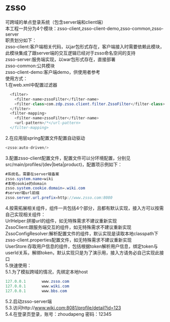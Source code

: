 # zsso
可跨域的单点登录系统（包含server端和client端）  
本工程一共分为4个模块：zsso-client,zsso-client-demo,zsso-common,zsso-server  
职责划分如下：  
zsso-client:客户端相关代码，以jar包形式存在，客户端接入时需要依赖此模块，此模块集成了跟server端的交互逻辑已经对于zsso命名空间的支持  
zsso-server:服务端实现，以war包形式存在，直接部署  
zsso-common:公共模块  
zsso-client-demo:客户端demo，供使用者参考  
使用方式：  
1.在web.xml中配置过滤器 
```java
  <filter>
    <filter-name>zssoFilter</filter-name>
    <filter-class>com.zdp.zsso.client.filter.ZssoFilter</filter-class>
  </filter>
  <filter-mapping>
    <filter-name>zssoFilter</filter-name>
    <url-pattern>/*</url-pattern>
  </filter-mapping>
 ```
2.在应用层spring配置文件配置自动驱动 
```java
<zsso:auto-driven/>  
```
3.配置zsso-client配置文件，配置文件可以分环境配置，分别见src/main/profiles/(dev|beta|product)，配置项示例如下：  
```java
#系统名，需要在server端备案  
zsso.system.name=wiki  
#本地cookie的domain  
zsso.system.cookie.domain=.wiki.com  
#server端url前缀  
zsso.server.url.prefix=http://www.zsso.com:8080  
```
4.按需拓展相关组件，组件一共包括4个部分，且都有默认实现，接入方可以按需自己实现相关组件：  
UrlHelper:拼接url的组件，如无特殊需求不建议重新实现  
ZssoClient:跟服务端交互的组件，如无特殊需求不建议重新实现  
ZssoConfigResolver:解析配置文件的组件，默认实现是读取本地classpath下zsso-client.properties配置文件，如无特殊需求不建议重新实现  
UserStore:存取用户信息的组件，包括根据token解析用户信息，绑定token与userId关系，解绑token，默认实现只是为了演示用，接入方请务必自己实现此接口  
5.快速使用：  
5.1.为了模拟跨域的情况，先绑定本地host  
```java
127.0.0.1       www.zsso.com  
127.0.0.1       www.wiki.com  
127.0.0.1       www.bbs.com  
```
5.2.启动zsso-server端  
5.3.访问http://www.wiki.com:8081/profile/detail?id=123  
5.4.在登录页登录，账号：zhoudapeng 密码：12345  


